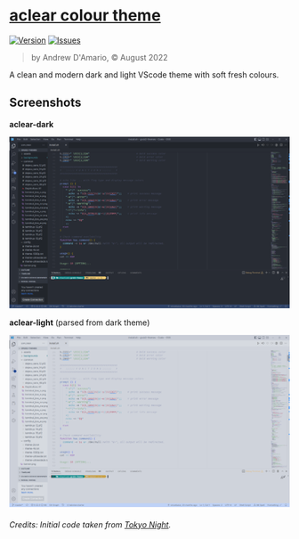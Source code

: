# [aclear colour theme](https://marketplace.visualstudio.com/items?itemName=andrewaclear.aclear)
[![Version](https://img.shields.io/github/package-json/v/andrewaclear/aclear-vscode-theme)](https://github.com/andrewaclear/aclear-vscode-theme)
[![Issues](https://img.shields.io/github/issues/andrewaclear/aclear-vscode-theme)](https://github.com/andrewaclear/aclear-vscode-theme/issues)

> by Andrew D'Amario, © August 2022

A clean and modern dark and light VScode theme with soft fresh colours.

## Screenshots

**aclear-dark**

![Screenshot - aclear light](static/aclear-dark.png)

**aclear-light** (parsed from dark theme)

![Screenshot - aclear light](static/aclear-light.png)

###### Credits: Initial code taken from  [Tokyo Night](https://github.com/enkia/tokyo-night-vscode-theme).
